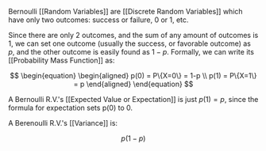 Bernoulli [[Random Variables]] are [[Discrete Random Variables]] which have only two outcomes: success or failure, 0 or 1, etc. 

Since there are only 2 outcomes, and the sum of any amount of outcomes is 1, we can set one outcome (usually the success, or favorable outcome) as $p$, and the other outcome is easily found as $1-p$. Formally, we can write its [[Probability Mass Function]] as: 

$$
\begin{equation}
	\begin{aligned}
		p(0) = P\{X=0\} = 1-p \\
		p(1) = P\{X=1\} = p 
	\end{aligned}
\end{equation}
$$


A Bernoulli R.V.'s [[Expected Value or Expectation]] is just $p(1) = p$, since the formula for expectation sets p(0) to 0.

A Berenoulli R.V.'s [[Variance]] is:

$$p(1-p)$$

